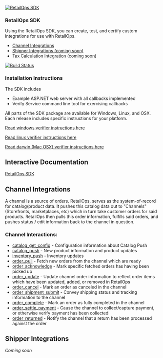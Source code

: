 [![RetailOps SDK](http://cdn2.hubspot.net/hubfs/530512/Image/logo.png)](http://retailops.com)

### RetailOps SDK

Using the RetailOps SDK, you can create, test, and certify custom integrations for use with RetailOps.

- [Channel Integrations](#channel-integrations)
- [Shipper Integrations (coming soon)](#shipper-integrations)
- [Tax Calculation Integration (coming soon)](#shipper-integrations)

[![Build Status](https://travis-ci.org/gudTECH/retailops-sdk.svg?branch=web-hook-design)](https://travis-ci.org/gudTECH/retailops-sdk)

### Installation Instructions

The SDK includes

 * Example ASP.NET web server with all callbacks implemented
 * Verify Service command line tool for exercising callbacks

All parts of the SDK package are available for Windows, Linux, and OSX. Each release includes specific instructions for your platform.

[Read windows verifier instructions here](https://github.com/gudTECH/retailops-sdk/blob/master/verify/README.windows.md)

[Read linux verifier instructions here](https://github.com/gudTECH/retailops-sdk/blob/master/verify/README.linux.md)

[Read darwin (Mac OSX) verifier instructions here](https://github.com/gudTECH/retailops-sdk/blob/master/verify/README.darwin.md)

## Interactive Documentation
[RetailOps SDK](http://gudtech.github.io/retailops-sdk)

## Channel Integrations

A channel is a source of orders.
RetailOps, serves as the system-of-record for catalog/product data.
It pushes this catalog data out to "Channels" (Storefronts, marketplaces, etc) which in turn take customer orders for said products.
RetailOps then pulls this order information, fulfills said orders, and pushes status / edit information back to the channel in question.

### Channel Interactions:

- [catalog_get_config](http://gudtech.github.io/retailops-sdk/#!/default/post_catalog_get_config) - Configuration information about Catalog Push
- [catalog_push](http://gudtech.github.io/retailops-sdk/#!/default/post_catalog_push) - New product information and product updates
- [inventory_push](http://gudtech.github.io/retailops-sdk/#!/default/post_inventory_push) - Inventory updates
- [order_pull](http://gudtech.github.io/retailops-sdk/#!/default/post_order_pull) - Fetch new orders from the channel which are ready
- [order_acknowledge](http://gudtech.github.io/retailops-sdk/#!/default/post_order_acknowledge) - Mark specific fetched orders has having been picked up
- [order_update](http://gudtech.github.io/retailops-sdk/#!/default/post_order_update) - Update channel order information to reflect order items which have been updated, added, or removed in RetailOps
- [order_cancel](http://gudtech.github.io/retailops-sdk/#!/default/post_order_cancel) - Mark an order as canceled in the channel
- [order_shipment_submit](http://gudtech.github.io/retailops-sdk/#!/default/post_order_shipment_submit) - Convey shipping status and tracking information to the channel
- [order_complete](http://gudtech.github.io/retailops-sdk/#!/default/post_order_complete) - Mark an order as fully completed in the channel
- [order_settle_payment](http://gudtech.github.io/retailops-sdk/#!/default/post_order_settle_payment) - Cause the channel to collect/capture payment, or otherwise verify payment has been collected
- [order_returned](http://gudtech.github.io/retailops-sdk/#!/default/post_order_returned) - Notify the channel that a return has been processed against the order


## Shipper Integrations

*Coming soon*
